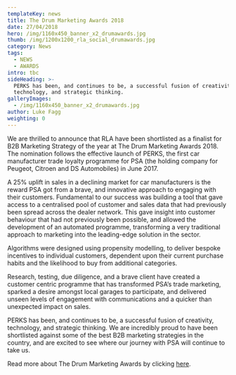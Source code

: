 ```yaml
---
templateKey: news
title: The Drum Marketing Awards 2018
date: 27/04/2018
hero: /img/1160x450_banner_x2_drumawards.jpg
thumb: /img/1200x1200_rla_social_drumawards.jpg
category: News
tags:
  - NEWS
  - AWARDS
intro: tbc
sideHeading: >-
  PERKS has been, and continues to be, a successful fusion of creativity,
  technology, and strategic thinking.
galleryImages:
  - /img/1160x450_banner_x2_drumawards.jpg
author: Luke Fagg
weighting: 0
---
```


We are thrilled to announce that RLA have been shortlisted as a finalist for B2B Marketing Strategy of the year at The Drum Marketing Awards 2018. The nomination follows the effective launch of PERKS, the first car manufacturer trade loyalty programme for PSA (the holding company for Peugeot, Citroen and DS Automobiles) in June 2017.

A 25% uplift in sales in a declining market for car manufacturers is the reward PSA got from a brave, and innovative approach to engaging with their customers. Fundamental to our success was building a tool that gave access to a centralised pool of customer and sales data that had previously been spread across the dealer network. This gave insight into customer behaviour that had not previously been possible, and allowed the development of an automated programme, transforming a very traditional approach to marketing into the leading-edge solution in the sector.

Algorithms were designed using propensity modelling, to deliver bespoke incentives to individual customers, dependent upon their current purchase habits and the likelihood to buy from additional categories.

Research, testing, due diligence, and a brave client have created a customer centric programme that has transformed PSA’s trade marketing, sparked a desire amongst local garages to participate, and delivered unseen levels of engagement with communications and a quicker than unexpected impact on sales.

PERKS has been, and continues to be, a successful fusion of creativity, technology, and strategic thinking. We are incredibly proud to have been shortlisted against some of the best B2B marketing strategies in the country, and are excited to see where our journey with PSA will continue to take us.

Read more about The Drum Marketing Awards by clicking [here](http://www.thedrummarketingawards.com).
